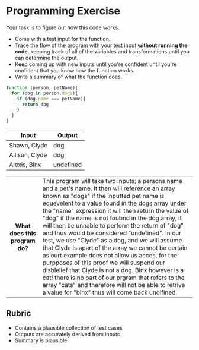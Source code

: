 # Programming Exercise

Your task is to figure out how this code works.

* Come with a test input for the function.
* Trace the flow of the program with your test input **without running the code**, keeping track of all of the variables and transformations until you can determine the output.
* Keep coming up with new inputs until you're confident until you're confident that you know how the function works.
* Write a summary of what the function does.

```js
function (person, petName){
  for (dog in person.dogs){
    if (dog.name === petName){
      return dog
    }
  }
}
```

| Input | Output |
| ------------------- | --------- |
|   Shawn, Clyde      |   dog     | 
|   Allison, Clyde    |   dog     | 
|   Alexis, Binx      | undefined | 

<table>
  <tr>
    <th>What does this program do?</th>
    <td>This program will take two inputs; a persons name and a pet's name. It then will reference an array known as "dogs" if the inputted pet name is equevelent to a value found in the dogs array under the "name" expression it will then return the value of "dog" if the name is not foubnd in the dog array, it will then be unnable to perform the return of "dog" and thus would be considered "undefined". In our test, we use "Clyde" as a dog, and we will assume that Clyde is apart of the array we cannot be certain as ourt example does not allow us acces, for the purpposes of this proof we will suspend our disblelief that Clyde is not a dog. Binx however is a 
cat! there is no part of our prgram that refers to the array "cats" and therefore will not be able to retrive a value for "binx" thus will come back undifined.</td>
  </tr>
</table>

## Rubric

* Contains a plausible collection of test cases
* Outputs are accurately derived from inputs
* Summary is plausible
